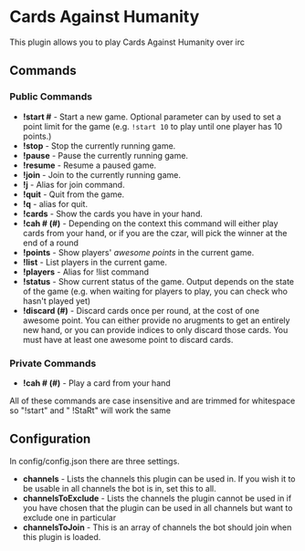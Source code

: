 # Cards Against Humanity

This plugin allows you to play Cards Against Humanity over irc

## Commands

### Public Commands
* **!start #** - Start a new game. Optional parameter can by used to set a point limit for the game (e.g. `!start 10` to play until one player has 10 points.)
* **!stop** - Stop the currently running game.
* **!pause** - Pause the currently running game.
* **!resume** - Resume a paused game.
* **!join** - Join to the currently running game.
* **!j** - Alias for join command.
* **!quit** - Quit from the game.
* **!q** - alias for quit.
* **!cards** - Show the cards you have in your hand.
* **!cah # (#)** - Depending on the context this command will either play cards from your hand, or if you are the czar, will pick the winner at the end of a round
* **!points** - Show players' *awesome points* in the current game.
* **!list** - List players in the current game.
* **!players** - Alias for !list command
* **!status** - Show current status of the game. Output depends on the state of the game (e.g. when waiting for players to play, you can check who hasn't played yet)
* **!discard (#)** - Discard cards once per round, at the cost of one awesome point. You can either provide no arugments to get an entirely new hand, or you can provide indices to only discard those cards. You must have at least one awesome point to discard cards.

### Private Commands
* **!cah # (#)** - Play a card from your hand

All of these commands are case insensitive and are trimmed for whitespace so "!start" and "    !StaRt" will work the same


## Configuration

In config/config.json there are three settings.

* **channels** - Lists the channels this plugin can be used in. If you wish it to be usable in all channels the bot is in, set this to all.
* **channelsToExclude** - Lists the channels the plugin cannot be used in if you have chosen that the plugin can be used in all channels but want to exclude one in particular
* **channelsToJoin** - This is an array of channels the bot should join when this plugin is loaded.